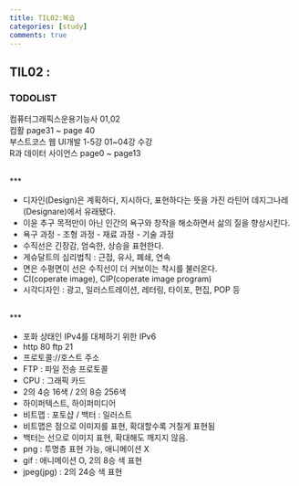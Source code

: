 ```yaml
---
title: TIL02:복습
categories: [study]
comments: true
---
```


## TIL02 : 

### TODOLIST
컴퓨터그래픽스운용기능사 01,02<br>
컴활 page31 ~ page 40<br>
부스트코스 웹 UI개발 1-5강 01~04강 수강<br>
R과 데이터 사이언스 page0 ~ page13

<br>
***

- 디자인(Design)은 계획하다, 지시하다, 표현하다는 뜻을 가진 라틴어 데지그나레(Designare)에서 유래됐다.<br>
- 이윤 추구 목적만이 아닌 인간의 욕구와 창작을 해소하면서 삶의 질을 향상시킨다.<br>
- 욕구 과정 - 조형 과정 - 재료 과정 - 기술 과정<br>
- 수직선은 긴장감, 엄숙한, 상승을 표현한다.<br>
- 게슈달트의 심리법칙 : 근접, 유사, 폐쇄, 연속<br>
- 면은 수평면이 선은 수직선이 더 커보이는 착시를 불러온다.<br>
- CI(coperate image), CIP(coperate image program)<br>
- 시각디자인 : 광고, 일러스트레이션, 레터링, 타이포, 편집, POP 등

<br>
***

- 포화 상태인 IPv4를  대체하기 위한 IPv6 <br>
- http 80 ftp 21 <br>
- 프로토콜://호스트 주소<br>
- FTP : 파일 전송 프로토콜<br>
- CPU : 그래픽 카드<br>
- 2의 4승 16색 / 2의 8승 256색<br>
- 하이퍼텍스트, 하이퍼미디어<br>
- 비트맵 : 포토샵 / 백터 : 일러스트<br>
- 비트맵은 점으로 이미지를 표현, 확대할수록 거칠게 표현됨<br>
- 백터는 선으로 이미지 표현, 확대해도 깨지지 않음.<br>
- png : 투명층 표현 가능, 애니메이션 X<br>
- gif : 애니메이션 O, 2의 8승 색 표현<br>
- jpeg(jpg) : 2의 24승 색 표현

